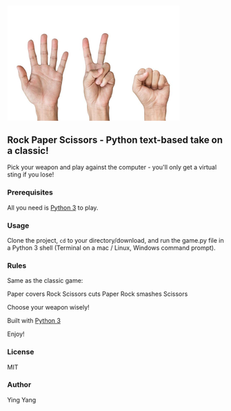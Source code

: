<img src = "image/RPS.jpg" width = 400>

## Rock Paper Scissors - Python text-based take on a classic!

Pick your weapon and play against the computer - you'll only get a virtual sting if you lose!

### Prerequisites
All you need is [Python 3](https://www.python.org/) to play.

### Usage
Clone the project, <code>cd</code> to your directory/download, and run the game.py file in a Python 3 shell (Terminal on a mac / Linux, Windows command prompt).

### Rules
Same as the classic game:

Paper covers Rock  Scissors cuts Paper  Rock smashes Scissors

Choose your weapon wisely!

Built with [Python 3](https://www.python.org/)

Enjoy!

### License 
MIT

### Author
Ying Yang
